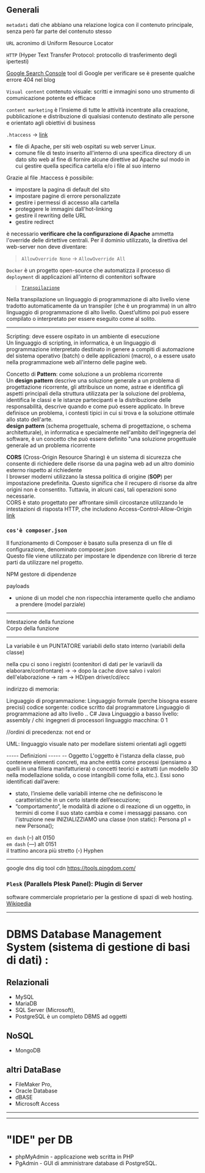 ## Generali
`metadati` dati che abbiano una relazione logica con il contenuto principale, senza però far parte del contenuto stesso

`URL` acronimo di Uniform Resource Locator

`HTTP` (Hyper Text Transfer Protocol: protocollo di trasferimento degli ipertesti)

[Google Search Console](https://www.google.com/webmasters/tools/home) tool di Google per verificare se è presente qualche errore 404 nel blog

`Visual content` contenuto visuale: scritti e immagini sono uno strumento di comunicazione potente ed efficace

`content marketing` è l’insieme di tutte le attività incentrate alla creazione, pubblicazione e distribuzione di qualsiasi contenuto destinato alle persone e orientato agli obiettivi di business

`.htaccess`  -> [link](https://www.mrw.it/apache/file-htaccess_8143.html)
- file di Apache, per siti web ospitati su web server Linux.
- comune file di testo inserito all'interno di una specifica directory di un dato sito web al fine di fornire alcune direttive ad Apache sul modo in cui gestire quella specifica cartella e/o i file al suo interno  

Grazie al file .htaccess è possibile:
- impostare la pagina di default del sito  
- impostare pagine di errore personalizzate  
- gestire i permessi di accesso alla cartella  
- proteggere le immagini dall'hot-linking  
- gestire il rewriting delle URL  
- gestire redirect  

è necessario **verificare che la configurazione di Apache** ammetta l'override delle dirtettive centrali. Per il dominio utilizzato, la direttiva del web-server non deve diventare:
> `AllowOverride None` -> `AllowOverride All`

`Docker` è un progetto open-source che automatizza il processo di `deployment` di applicazioni all'interno di contenitori software

> [`Transpilazione`](https://it.quora.com/Qual-%C3%A8-la-differenza-tra-la-transpilazione-e-la-compilazione-nella-programmazione-per-computer)  

Nella transpilazione un linguaggio di programmazione di alto livello viene tradotto automaticamente da un transpiler (che è un programma) in un altro linguaggio di programmazione di alto livello. Quest’ultimo poi può essere compilato o interpretato per essere eseguito come al solito.

---
Scripting:  deve essere ospitato in un ambiente di esecuzione  
Un linguaggio di scripting, in informatica, è un linguaggio di programmazione interpretato destinato in genere a compiti di automazione del sistema operativo (batch) o delle applicazioni (macro), o a essere usato nella programmazione web all'interno delle pagine web.

Concetto di **Pattern**: come soluzione a un problema ricorrente  
Un **design pattern** descrive una soluzione generale a un problema di progettazione ricorrente, gli attribuisce un nome, astrae e identifica gli aspetti principali della struttura utilizzata per la soluzione del problema, identifica le classi e le istanze partecipanti e la distribuzione delle responsabilità, descrive quando e come può essere applicato. In breve definisce un problema, i contesti tipici in cui si trova e la soluzione ottimale allo stato dell'arte.  
**design pattern** (schema progettuale, schema di progettazione, o schema architetturale), in informatica e specialmente nell'ambito dell'ingegneria del software, è un concetto che può essere definito "una soluzione progettuale generale ad un problema ricorrente  

**CORS** (Cross-Origin Resource Sharing) è un sistema di sicurezza che consente di richiedere delle risorse da una pagina web ad un altro dominio esterno rispetto al richiedente  
I browser moderni utilizzano la stessa politica di origine (**SOP**) per impostazione predefinita. Questo significa che il recupero di risorse da altre origini non è consentito. Tuttavia, in alcuni casi, tali operazioni sono necessarie.  
CORS è stato progettato per affrontare simili circostanze utilizzando le intestazioni di risposta HTTP, che includono Access-Control-Allow-Origin [link](https://www.coretech.it/it/service/articoli/articoli.php?ID=1425)

### `cos'è composer.json`  
Il funzionamento di Composer è basato sulla presenza di un file di configurazione, denominato composer.json  
Questo file viene utilizzato per impostare le dipendenze con librerie di terze parti da utilizzare nel progetto.

NPM gestore di dipendenze

payloads
- unione di un model che non rispecchia interamente quello che andiamo a prendere (model parziale)


---

Intestazione della funzione  
Corpo della funzione  

---

La variabile è un PUNTATORE
variabili dello stato interno (variabili della classe)

nella cpu ci sono i registri (contenitori di dati per le variavili da elaborare/confrontare) ->
    -> dopo la cache dove salvo i valori dell'elaborazione -> ram -> HD/pen driver/cd/ecc

indirizzo di memoria:

Linguaggio di programmazione: Linguaggio formale (perche bisogna essere precisi)
codice sorgente: codice scritto dal programmatore
Linguaggio di programmazione ad alto livello .. C# Java
Linguaggio a basso livello: assembly / chi: ingegneri di processori
linguaggio macchina: 0 1

//ordini di precedenza: not end or

UML: linguaggio visuale nato per modellare sistemi orientati agli oggetti

-----  Definizioni  -----
 -- Oggetto
L'oggetto è l'istanza della classe, può contenere elementi concreti, ma anche entità come processi (pensiamo a
quelli in una filiera manifatturiera) o concetti teorici e astratti (un modello 3D nella modellazione solida,
o cose intangibili come folla, etc.).
Essi sono identificati dall’avere:
- stato, l’insieme delle variabili interne che ne definiscono le caratteristiche in un certo istante dell’esecuzione;
- “comportamento“, le modalità di azione o di reazione di un oggetto, in termini di come il suo stato cambia e come i messaggi passano.
con l'istruzione new INIZIALIZZIAMO una classe (non static):  Persona p1 = new Persona();




`en dash`   (–)  alt 0150         
`em dash`   (—)  alt 0151  
il trattino ancora più stretto (-)  Hyphen

---
google dns dig tool
cdn
https://tools.pingdom.com/


### **`Plesk`** (Parallels Plesk Panel): Plugin di Server
software commerciale proprietario per la gestione di spazi di web hosting. [Wikipedia](https://it.wikipedia.org/wiki/Plesk)

---

# DBMS Database Management System (sistema di gestione di basi di dati) :
## Relazionali
- MySQL
- MariaDB
- SQL Server (Microsoft),
- PostgreSQL è un completo DBMS ad oggetti

## NoSQL
- MongoDB


## altri DataBase
- FileMaker Pro, 
- Oracle Database 
- dBASE
- Microsoft Access

---
---
# "IDE"	per DB
- phpMyAdmin - applicazione web scritta in PHP
- PgAdmin - GUI di amministrare database di PostgreSQL.
